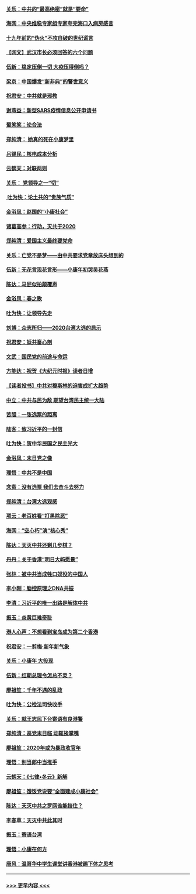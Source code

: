 #### [关乐：中共的“最高绝密”就是“要命”](../pages/nsc993/n11816946.md?t=01240711) 
#### [海网：中央维稳专家组专家夸完海口入病房感言](../pages/nsc993/n11815138.md?t=01240711) 
#### [十九年前的“伪火”不攻自破的世纪谎言](../pages/nsc993/n11813238.md?t=01240711) 
#### [【网文】武汉市长必须回答的六个问题](../pages/nsc993/n11813848.md?t=01240711) 
#### [伍新：稳定压倒一切 大疫压得倒吗？](../pages/nsc993/n11812634.md?t=01240711) 
#### [梁京：中国爆发“新非典”的警世意义](../pages/nsc993/n11812554.md?t=01240711) 
#### [祝君安：中共就是邪教](../pages/nsc993/n11812431.md?t=01240711) 
#### [谢燕益：新型SARS疫情信息公开申请书](../pages/nsc993/n11808840.md?t=01240711) 
#### [蜀笑笑：论合法](../pages/nsc993/n11808064.md?t=01240711) 
#### [郑纯清： 她真的死在小康梦里](../pages/nsc993/n11806623.md?t=01240711) 
#### [吕锡民：核电成本分析](../pages/nsc993/n11806284.md?t=01240711) 
#### [云鹤天：对联两则](../pages/nsc993/n11805957.md?t=01240711) 
#### [关乐： 党领导之一“切”](../pages/nsc993/n11804505.md?t=01240711) 
#### [ 吐为快：论土共的“贵族气质”](../pages/nsc993/n11804490.md?t=01240711) 
#### [金浴凤：赵国的“小康社会”](../pages/nsc993/n11804452.md?t=01240711) 
#### [诸葛高参：行动，灭共于2020](../pages/nsc993/n11804120.md?t=01240711) 
#### [郑纯清：爱国主义最终要党命](../pages/nsc993/n11802197.md?t=01240711) 
#### [关乐：亡党不是梦——由中共要求党章放床头想到的](../pages/nsc993/n11802156.md?t=01240711) 
#### [伍新：无花言现花言形——小康年初哭吴花燕](../pages/nsc993/n11800044.md?t=01240711) 
#### [陈达：马屁似拍颠覆声](../pages/nsc993/n11800010.md?t=01240711) 
#### [金浴凤：春之歌](../pages/nsc993/n11797687.md?t=01240711) 
#### [吐为快：让领导先走](../pages/nsc993/n11797512.md?t=01240711) 
#### [刘博：众志所归——2020台湾大选的启示](../pages/nsc993/n11796878.md?t=01240711) 
#### [祝君安：妖共畜心剖](../pages/nsc993/n11794273.md?t=01240711) 
#### [文武：国民党的前途与命运](../pages/nsc993/n11794198.md?t=01240711) 
#### [方能达：祝贺《大纪元时报》读者日增](../pages/nsc993/n11793807.md?t=01240711) 
#### [【读者投书】中共对穆斯林的迫害成扩大趋势](../pages/nsc993/n11791371.md?t=01240711) 
#### [中立：中共与民为敌 期望台湾民主统一大陆](../pages/nsc993/n11790392.md?t=01240711) 
#### [苦胆：一张选票的距离](../pages/nsc993/n11788914.md?t=01240711) 
#### [陆客：致习近平的一封信](../pages/nsc993/n11788867.md?t=01240711) 
#### [吐为快：贺中华民国之民主光大](../pages/nsc993/n11788618.md?t=01240711) 
#### [金浴凤：末日党之像](../pages/nsc993/n11787475.md?t=01240711) 
#### [理悟：中共不是中国](../pages/nsc993/n11787463.md?t=01240711) 
#### [念贲：没有选票  我们去奋斗去努力](../pages/nsc993/n11787398.md?t=01240711) 
#### [郑纯清：台湾大选观感](../pages/nsc993/n11786210.md?t=01240711) 
#### [项云：老百姓看“打黑除恶”](../pages/nsc993/n11785398.md?t=01240711) 
#### [海网：“空心朽”演“核心秀”](../pages/nsc993/n11783874.md?t=01240711) 
#### [陈达：天灭中共还剩几步棋？](../pages/nsc993/n11783719.md?t=01240711) 
#### [丹丹：关于香港“明日大屿愿景”](../pages/nsc993/n11783273.md?t=01240711) 
#### [张林：被中共当成牲口奴役的中国人](../pages/nsc993/n11782397.md?t=01240711) 
#### [李小刚：脑控原理之DNA共振](../pages/nsc993/n11780962.md?t=01240711) 
#### [李清：习近平的唯一出路是解体中共](../pages/nsc993/n11780866.md?t=01240711) 
#### [振玉：炎黄巨难奇耻](../pages/nsc993/n11779632.md?t=01240711) 
#### [港人心声：不想看到宝岛成为第二个香港](../pages/nsc993/n11778817.md?t=01240711) 
#### [祝君安：一剪梅‧新年新气象](../pages/nsc993/n11776340.md?t=01240711) 
#### [关乐：小康年 大役现](../pages/nsc993/n11774213.md?t=01240711) 
#### [伍新：红朝总理令怎总不灵？](../pages/nsc993/n11770813.md?t=01240711) 
#### [廖祖笙：千年不遇的乱政](../pages/nsc993/n11770373.md?t=01240711) 
#### [吐为快：公检法司快收手](../pages/nsc993/n11770359.md?t=01240711) 
#### [关乐：就王志民下台寄语有良港警](../pages/nsc993/n11769903.md?t=01240711) 
#### [郑纯清：恶党末日临 动辄挨掌嘴](../pages/nsc993/n11769356.md?t=01240711) 
#### [廖祖笙：2020年或为暴政收官年](../pages/nsc993/n11768216.md?t=01240711) 
#### [理悟：别当郎中当推手](../pages/nsc993/n11768243.md?t=01240711) 
#### [云鹤天：《七律▪冬云》新解](../pages/nsc993/n11768204.md?t=01240711) 
#### [廖祖笙：饿饭党说要“全面建成小康社会”](../pages/nsc993/n11767482.md?t=01240711) 
#### [陈达：天灭中共之罗网谁能挡住？](../pages/nsc993/n11767465.md?t=01240711) 
#### [李春草：天灭中共此其时](../pages/nsc993/n11767452.md?t=01240711) 
#### [振玉：寄语台湾](../pages/nsc993/n11767432.md?t=01240711) 
#### [理悟：小康在何方](../pages/nsc993/n11767394.md?t=01240711) 
#### [唐风：温哥华中学生课堂讲香港被踢下体之思考](../pages/nsc993/n11766848.md?t=01240711) 

----
#### [ >>> 更早内容 <<< ](../indexes/nsc993-earlier.md)
